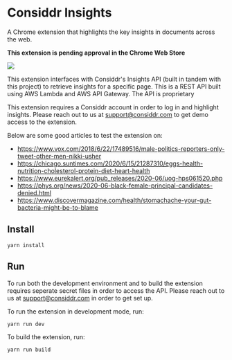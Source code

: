 # Considdr Insights

A Chrome extension that highlights the key insights in documents across the web.

**This extension is pending approval in the Chrome Web Store**

<img src="considdr-insights.gif">

This extension interfaces with Considdr's Insights API (built in tandem with this project) to retrieve insights for a specific page. This is a REST API built using AWS Lambda and AWS API Gateway. The API is proprietary 

This extension requires a Considdr account in order to log in and highlight insights. Please reach out to us at [support@considdr.com](mailto:support@considdr.com) to get demo access to the extension.

Below are some good articles to test the extension on:
- https://www.vox.com/2018/6/22/17489516/male-politics-reporters-only-tweet-other-men-nikki-usher
- https://chicago.suntimes.com/2020/6/15/21287310/eggs-health-nutrition-cholesterol-protein-diet-heart-health
- https://www.eurekalert.org/pub_releases/2020-06/uog-hps061520.php
- https://phys.org/news/2020-06-black-female-principal-candidates-denied.html
- https://www.discovermagazine.com/health/stomachache-your-gut-bacteria-might-be-to-blame


## Install

`yarn install`

## Run

To run both the development environment and to build the extension requires seperate secret files in order to access the API. Please reach out to us at [support@considdr.com](mailto:support@considdr.com) in order to get set up.

To run the extension in development mode, run:

`yarn run dev`

To build the extension, run:

`yarn run build`